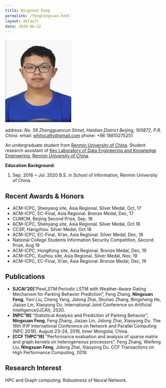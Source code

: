 ```yaml
---
title: Ningxuan Feng
permalink: /fengningxuan.html
layout: default
date: 2020-06-22
---
```


<img src="./assets/member/fnx.png" alt="fnx" style="zoom: 100%;" />

address: *No. 59 Zhongguancun Street, Haidian District Beijing, 100872, P.R. China.*
email: whitycatty@gmail.com
phone: +86 18810275251

An undergraduate student from [Renmin University of China](http://www.ruc.edu.cn/).
Student research assistant of  [Key Laboratory of Data Engineering and Knowledge Engineering](http://deke.ruc.edu.cn/), [Renmin University of China](http://www.ruc.edu.cn/).

**Education Background:**

1. Sep. 2016 ~ Jul. 2020 B.S. in School of Information, Renmin University of China.

## **Recent Awards & Honors**

- ACM-ICPC, Shenyang site, Asia Regional. Silver Medal, Oct, 17
- ACM-ICPC, EC-Final, Asia Regional. Bronze Medal, Dec, 17
- CUMCM, Beijing Second Prize, Sep, 18
- ACM-ICPC, Shenyang site, Asia Regional. Silver Medal, Oct 18
- CCSP, Hangzhou. Silver Medal, Oct 18
- ACM-ICPC, EC-Final, Xi’an, Asia Regional. Silver Medal, Dec, 18
- National College Students Information Security Competition, Second Prize, Aug 19
- ACM-ICPC, HongKong site, Asia Regional. Bronze Medal, Dec, 19
- ACM-ICPC, Xuzhou site, Asia Regional. Silver Medal, Nov, 19
- ACM-ICPC, EC-Final, Xi’an, Asia Regional. Bronze Medal, Dec, 19

## **Publications**

- **[IJCAI’20]**“PewLSTM:Periodic LSTM with Weather-Aware Gating Mechanism for Parking Behavior Prediction”, Feng Zhang, **Ningxuan Feng**, Yani Liu, Cheng Yang, Jidong Zhai, Shuhao Zhang, Bingsheng He, Jiazao Lin, Xiaoyong Du. International Joint Conference on Artificial Intelligence(IJCAI), 2020.
- **[NPC’19]** “Statistical Analysis and Prediction of Parking Behavior”, **Ningxuan Feng**, Feng Zhang, Jiazao Lin, Jidong Zhai, Xiaoyong Du. The 16th IFIP International Conference on Network and Parallel Computing (NPC 2019), August 23–24, 2019, Inner Mongolia, China.
- **[CCF THPC’19]** “Performance evaluation and analysis of sparse matrix and graph kernels on heterogeneous processors”, Feng Zhang, Weifeng Liu, **Ningxuan Feng**, Jidong Zhai, Xiaoyong Du. CCF Transactions on High Performance Computing, 2019.

## Research Interest

HPC and Graph computing. Robustness of Neural Network.